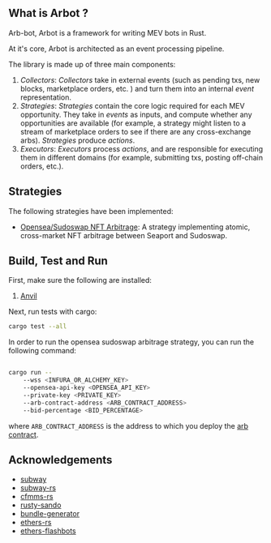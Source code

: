 
## What is Arbot ?

Arb-bot, Arbot is a framework for writing MEV bots in Rust.  

At it's core, Arbot is architected as an event processing pipeline. 

The library is made up of three main components: 

1. *Collectors*: *Collectors* take in external events (such as pending txs, new blocks, marketplace orders, etc. ) and turn them into an internal *event* representation. 
2. *Strategies*: *Strategies* contain the core logic required for each MEV opportunity. They take in *events* as inputs, and compute whether any opportunities are available (for example, a strategy might listen to a stream of marketplace orders to see if there are any cross-exchange arbs). *Strategies* produce *actions*.
3. *Executors*: *Executors* process *actions*, and are responsible for executing them in different domains (for example, submitting txs, posting off-chain orders, etc.).

## Strategies

The following strategies have been implemented: 

- [Opensea/Sudoswap NFT Arbitrage](/crates/strategies/arb/): A strategy implementing atomic, cross-market NFT arbitrage between Seaport and Sudoswap.

## Build, Test and Run

First, make sure the following are installed: 
1. [Anvil](https://github.com/foundry-rs/foundry/tree/master/anvil#installing-from-source)
 
Next, run tests with cargo: 

```sh
cargo test --all
```

In order to run the opensea sudoswap arbitrage strategy, you can run the following command: 

```sh

cargo run -- 
    --wss <INFURA_OR_ALCHEMY_KEY> 
    --opensea-api-key <OPENSEA_API_KEY> 
    --private-key <PRIVATE_KEY> 
    --arb-contract-address <ARB_CONTRACT_ADDRESS> 
    --bid-percentage <BID_PERCENTAGE>

```

where `ARB_CONTRACT_ADDRESS` is the address to which you deploy the [arb contract](/crates/strategies/arb/contracts/src/SudoOpenseaArb.sol).


## Acknowledgements

- [subway](https://github.com/libevm/subway)
- [subway-rs](https://github.com/refcell/subway-rs)
- [cfmms-rs](https://github.com/0xKitsune/cfmms-rs)
- [rusty-sando](https://github.com/mouseless-eth/rusty-sando)
- [bundle-generator](https://github.com/Alcibiades-Capital/mev_bundle_generator/blob/master/Cargo.toml)
- [ethers-rs](https://github.com/gakonst/ethers-rs)
- [ethers-flashbots](https://github.com/onbjerg/ethers-flashbots)
